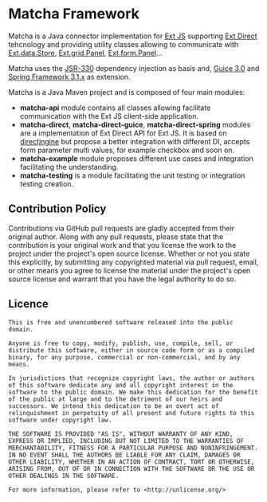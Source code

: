 Matcha Framework
======

Matcha is a Java connector implementation for [Ext JS](http://sencha.com) supporting [Ext Direct](http://www.sencha.com/products/extjs/extdirect/) tehcnology and providing utility classes allowing to communicate with [Ext.data.Store](http://docs.sencha.com/extjs/#!/api/Ext.data.Store), [Ext.grid.Panel](http://docs.sencha.com/extjs/#!/api/Ext.form.Panel), [Ext.form.Panel](http://docs.sencha.com/extjs/#!/api/Ext.form.Panel)...

Matcha uses the [JSR-330](https://jcp.org/en/jsr/detail?id=330) dependency injection as basis and, [Guice 3.0](https://code.google.com/p/google-guice/) and [Spring Framework 3.1.x](http://projects.spring.io/spring-framework/) as extension.

Matcha is a Java Maven project and is composed of four main modules:

* **matcha-api** module contains all classes allowing facilitate communication with the Ext JS client-side application.
* **matcha-direct**, **matcha-direct-guice**, **matcha-direct-spring** modules are a implementation of Ext Direct API for Ext JS. It is based on [directjngine](https://code.google.com/p/directjngine/) but propose a better integration with different DI, accepts form parameter multi values, for example checkbox and soon on.
* **matcha-example** module proposes different use cases and integration facilitating the understanding.
* **matcha-testing** is a module facilitating the unit testing or integration testing  creation.
 

## Contribution Policy

Contributions via GitHub pull requests are gladly accepted from their original author.
Along with any pull requests, please state that the contribution is your original work and 
that you license the work to the project under the project's open source license.
Whether or not you state this explicitly, by submitting any copyrighted material via pull request, 
email, or other means you agree to license the material under the project's open source license and 
warrant that you have the legal authority to do so.

## Licence

	This is free and unencumbered software released into the public domain.
	
	Anyone is free to copy, modify, publish, use, compile, sell, or
	distribute this software, either in source code form or as a compiled
	binary, for any purpose, commercial or non-commercial, and by any
	means.
	
	In jurisdictions that recognize copyright laws, the author or authors
	of this software dedicate any and all copyright interest in the
	software to the public domain. We make this dedication for the benefit
	of the public at large and to the detriment of our heirs and
	successors. We intend this dedication to be an overt act of
	relinquishment in perpetuity of all present and future rights to this
	software under copyright law.
	
	THE SOFTWARE IS PROVIDED "AS IS", WITHOUT WARRANTY OF ANY KIND,
	EXPRESS OR IMPLIED, INCLUDING BUT NOT LIMITED TO THE WARRANTIES OF
	MERCHANTABILITY, FITNESS FOR A PARTICULAR PURPOSE AND NONINFRINGEMENT.
	IN NO EVENT SHALL THE AUTHORS BE LIABLE FOR ANY CLAIM, DAMAGES OR
	OTHER LIABILITY, WHETHER IN AN ACTION OF CONTRACT, TORT OR OTHERWISE,
	ARISING FROM, OUT OF OR IN CONNECTION WITH THE SOFTWARE OR THE USE OR
	OTHER DEALINGS IN THE SOFTWARE.
	
	For more information, please refer to <http://unlicense.org/>

